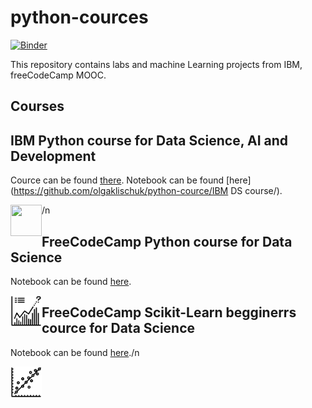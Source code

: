 # python-cources


[![Binder](https://mybinder.org/badge_logo.svg)](https://mybinder.org/v2/gh/olgaklischuk/python-cource.git/HEAD)

This repository contains labs and machine Learning projects from IBM, freeCodeCamp MOOC.

## Courses

## IBM Python course for Data Science, AI and Development
Cource can be found [there](https://www.coursera.org/learn/python-for-applied-data-science-ai/home/welcome). Notebook can be found [here](https://github.com/olgaklischuk/python-cource/IBM DS course/).

<img src="IBM DS course/ibm-learn.svg" width=50 height=50 align="left">/n

## FreeCodeCamp Python course for Data Science
Notebook can be found [here](https://github.com/olgaklischuk/python-cource/freeCodeCamp_Python_for_Data_Science/).

<img src="freeCodeCamp_Python_for_Data_Science/python-learn.svg" width=50 height=50 align="left">

## FreeCodeCamp Scikit-Learn begginerrs cource for Data Science
Notebook can be found [here](https://github.com/olgaklischuk/python-cource/tree/main/scikit-learn)./n

<img src="scikit-learn/scikit-learn.svg" width=50 height=50 align="left">
